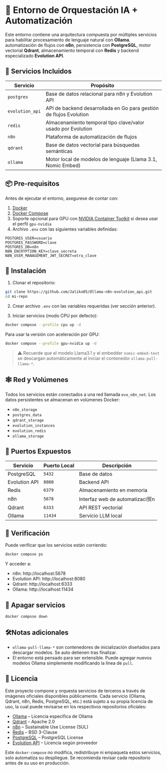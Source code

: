 # 🔧 Entorno de Orquestación IA + Automatización

Este entorno contiene una arquitectura compuesta por múltiples servicios para habilitar procesamiento de lenguaje natural con **Ollama**, automatización de flujos con **n8n**, persistencia con **PostgreSQL**, motor vectorial **Qdrant**, almacenamiento temporal con **Redis** y backend especializado **Evolution API**. 

## 🧱 Servicios Incluidos

| Servicio        | Propósito |
|----------------|----------|
| `postgres`     | Base de datos relacional para n8n y Evolution API |
| `evolution_api`| API de backend desarrollada en Go para gestión de flujos Evolution |
| `redis`        | Almacenamiento temporal tipo clave/valor usado por Evolution |
| `n8n`          | Plataforma de automatización de flujos |
| `qdrant`       | Base de datos vectorial para búsquedas semánticas |
| `ollama`       | Motor local de modelos de lenguaje (Llama 3.1, Nomic Embed) |

## 📦 Pre-requisitos

Antes de ejecutar el entorno, asegurese de contar con:

1. [Docker](https://docs.docker.com/get-docker/) 
2. [Docker Compose](https://docs.docker.com/compose/install/) 
3. Soporte opcional para GPU con [NVIDIA Container Toolkit](https://docs.nvidia.com/datacenter/cloud-native/container-toolkit/install-guide.html) si desea usar el perfil `gpu-nvidia`  
4. Archivo `.env` con las siguientes variables definidas:

```env
POSTGRES_USER=usuario
POSTGRES_PASSWORD=clave
POSTGRES_DB=n8n
N8N_ENCRYPTION_KEY=clave_secreta
N8N_USER_MANAGEMENT_JWT_SECRET=otra_clave
```

## 🚀 Instalación

1. Clonar el repositorio:

```bash
git clone https://github.com/Jaliko05/Ollama-n8n-evolution_api.git
cd mi-repo
```

2. Crear archivo `.env` con las variables requeridas (ver sección anterior).

3. Iniciar servicios (modo CPU por defecto):

```bash
docker compose --profile cpu up -d
```

Para usar la versión con aceleración por GPU:

```bash
docker compose --profile gpu-nvidia up -d
```

> ⚠️ Recuerde que el modelo Llama3.1 y el embedder `nomic-embed-text` se descargan automáticamente al iniciar el contenedor `ollama-pull-llama-*`.

## 🕸️ Red y Volúmenes

Todos los servicios están conectados a una red llamada `evo_n8n_net`. Los datos persistentes se almacenan en volúmenes Docker:

- `n8n_storage`
- `postgres_data`
- `qdrant_storage`
- `evolution_instances`
- `evolution_redis`
- `ollama_storage`

## 📍 Puertos Expuestos

| Servicio     | Puerto Local | Descripción |
|--------------|--------------|-------------|
| PostgreSQL   | `5432`       | Base de datos |
| Evolution API| `8080`       | Backend API |
| Redis        | `6379`       | Almacenamiento en memoria |
| n8n          | `5678`       | Interfaz web de automatizaci贸n |
| Qdrant       | `6333`       | API REST vectorial |
| Ollama       | `11434`      | Servicio LLM local |

## 🧪 Verificación

Puede verificar que los servicios están corriendo:

```bash
docker compose ps
```

Y acceder a:

- n8n: http://localhost:5678
- Evolution API: http://localhost:8080
- Qdrant: http://localhost:6333
- Ollama: http://localhost:11434

## 🧹 Apagar servicios

```bash
docker compose down
```

## 🛠️Notas adicionales

- `ollama-pull-llama-*` son contenedores de inicialización diseñados para descargar modelos. Se auto detienen tras finalizar.
- El entorno está pensado para ser extensible. Puede agregar nuevos modelos Ollama simplemente modificando la línea de `pull`.

## 📝 Licencia

Este proyecto compone y orquesta servicios de terceros a través de imágenes oficiales disponibles públicamente. Cada servicio (Ollama, Qdrant, n8n, Redis, PostgreSQL, etc.) está sujeto a su propia licencia de uso, la cual puede revisarse en los respectivos repositorios oficiales:

- [Ollama](https://github.com/ollama/ollama) – Licencia específica de Ollama
- [Qdrant](https://github.com/qdrant/qdrant) – Apache 2.0
- [n8n](https://github.com/n8n-io/n8n) – Sustainable Use License (SUL)
- [Redis](https://github.com/redis/redis) – BSD 3-Clause
- [PostgreSQL](https://www.postgresql.org/about/licence/) – PostgreSQL License
- [Evolution API](https://github.com/atendai/evolution-api) – Licencia según proveedor

Este `docker-compose` no modifica, redistribuye ni empaqueta estos servicios, solo automatiza su despliegue. Se recomienda revisar cada repositorio antes de su uso en producción.

